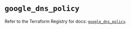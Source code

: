 # `google_dns_policy`

Refer to the Terraform Registry for docs: [`google_dns_policy`](https://registry.terraform.io/providers/hashicorp/google-beta/5.35.0/docs/resources/google_dns_policy).
